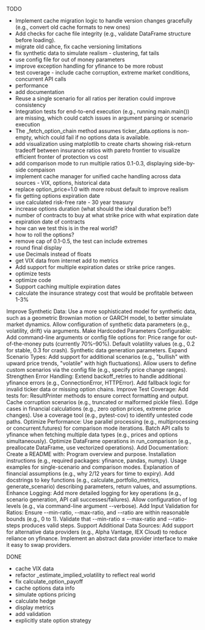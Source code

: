 TODO

* Implement cache migration logic to handle version changes gracefully (e.g., convert old cache formats to new ones)
* Add checks for cache file integrity (e.g., validate DataFrame structure before loading).
* migrate old cahce, fix cache versioning limitations
* fix synthetic data to simulate realism - clustering, fat tails
* use config file for out of money parameters
* improve exception handling for yfinance to be more robust
* test coverage - include cache corruption, extreme market conditions, concurrent API calls
* performance
* add documentation
* Reuse a single scenario for all ratios per iteration could improve consistency
* Integration tests for end-to-end execution (e.g., running main.main()) are missing, which could catch issues in argument parsing or scenario execution
* The _fetch_option_chain method assumes ticker_data.options is non-empty, which could fail if no options data is available.
* add visualization using matplotlib to create charts showing risk-return tradeoff between insurance ratios with pareto frontier to visualize efficient fronter of protection vs cost
* add comparison mode to run multiple ratios 0.1-0.3, displaying side-by-side compaison
* implement cache manager for unified cache handling across data sources - VIX, options, historical data
* replace option_price=1.0 with more robust default to improve realism
* fix getting options expiration date
* use calculated risk-free rate - 30 year treasury
* increase options duration (what should the ideal duration be?)
* number of contracts to buy at what strike price with what expiration date
* expiration date of contracts
* how can we test this is in the real world?
* how to roll the options?
* remove cap of 0.1-0.5, the test can include extremes
* round final display
* use Decimals instead of floats
* get VIX data from internet add to metrics
* Add support for multiple expiration dates or strike price ranges.
* optimize tests
* optimize code
* Support caching multiple expiration dates
* calculate the insurance strategy cost that would be profitable between 1-3%


Improve Synthetic Data:
Use a more sophisticated model for synthetic data, such as a geometric Brownian motion or GARCH model, to better simulate market dynamics.
Allow configuration of synthetic data parameters (e.g., volatility, drift) via arguments.
Make Hardcoded Parameters Configurable:
Add command-line arguments or config file options for:
Price range for out-of-the-money puts (currently 70%–90%).
Default volatility values (e.g., 0.2 for stable, 0.3 for crash).
Synthetic data generation parameters.
Expand Scenario Types:
Add support for additional scenarios (e.g., "bullish" with upward price trends, "volatile" with high fluctuations).
Allow users to define custom scenarios via the config file (e.g., specify price change ranges).
Strengthen Error Handling:
Extend backoff_retries to handle additional yfinance errors (e.g., ConnectionError, HTTPError).
Add fallback logic for invalid ticker data or missing option chains.
Improve Test Coverage:
Add tests for:
ResultPrinter methods to ensure correct formatting and output.
Cache corruption scenarios (e.g., truncated or malformed pickle files).
Edge cases in financial calculations (e.g., zero option prices, extreme price changes).
Use a coverage tool (e.g., pytest-cov) to identify untested code paths.
Optimize Performance:
Use parallel processing (e.g., multiprocessing or concurrent.futures) for comparison mode iterations.
Batch API calls to yfinance when fetching multiple data types (e.g., prices and options simultaneously).
Optimize DataFrame operations in run_comparison (e.g., preallocate DataFrame, use vectorized operations).
Add Documentation:
Create a README with:
Program overview and purpose.
Installation instructions (e.g., required packages: yfinance, pandas, numpy).
Usage examples for single-scenario and comparison modes.
Explanation of financial assumptions (e.g., why 2/12 years for time to expiry).
Add docstrings to key functions (e.g., calculate_portfolio_metrics, generate_scenario) describing parameters, return values, and assumptions.
Enhance Logging:
Add more detailed logging for key operations (e.g., scenario generation, API call successes/failures).
Allow configuration of log levels (e.g., via command-line argument --verbose).
Add Input Validation for Ratios:
Ensure --min-ratio, --max-ratio, and --ratio are within reasonable bounds (e.g., 0 to 1).
Validate that --min-ratio ≤ --max-ratio and --ratio-steps produces valid steps.
Support Additional Data Sources:
Add support for alternative data providers (e.g., Alpha Vantage, IEX Cloud) to reduce reliance on yfinance.
Implement an abstract data provider interface to make it easy to swap providers.


DONE
* cache VIX data
* refactor _estimate_implied_volatility to reflect real world
* fix calculate_option_payoff
* cache options data info
* simulate options pricing
* calculate hedge
* display metrics
* add validation
* explicitly state option strategy